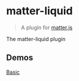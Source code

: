 # matter-liquid

> A plugin for [matter.js](https://github.com/liabru/matter-js/)

The matter-liquid plugin

## Demos
[Basic](https://wexelus.github.io/matter-liquid)

<!-- ## Features

- Multiple liquid types support

## Install

```
npm install matter-liquid
```

Include plugin [using plugins](https://github.com/liabru/matter-js/wiki/Using-plugins)

## Usage

```javascript
``` -->
